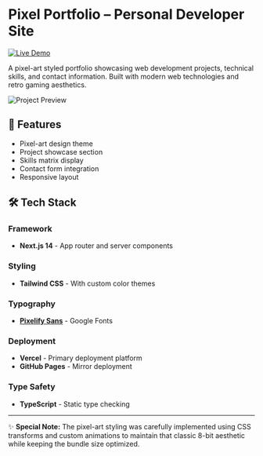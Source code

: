# Pixel Portfolio – Personal Developer Site

[![Live Demo](https://img.shields.io/badge/Live_Demo-FF0000?style=for-the-badge&logo=vercel&logoColor=white)](https://pixel-portfolio-zeta.vercel.app/)

A pixel-art styled portfolio showcasing web development projects, technical skills, and contact information. Built with modern web technologies and retro gaming aesthetics.

![Project Preview](https://res-console.cloudinary.com/dlsmxoyd9/thumbnails/v1/image/upload/v1747387714/U2tqZXJtYmlsZGVfMjAyNS0wNS0xNl8xMTI2NTdfamVjeW1t/drilldown) 
## 🚀 Features
- Pixel-art design theme
- Project showcase section
- Skills matrix display
- Contact form integration
- Responsive layout

## 🛠 Tech Stack

### Framework
- **Next.js 14** - App router and server components

### Styling
- **Tailwind CSS** - With custom color themes

### Typography
- **[Pixelify Sans](https://fonts.google.com/specimen/Pixelify+Sans)** - Google Fonts

### Deployment
- **Vercel** - Primary deployment platform
- **GitHub Pages** - Mirror deployment

### Type Safety
- **TypeScript** - Static type checking

---

✨ **Special Note:** The pixel-art styling was carefully implemented using CSS transforms and custom animations to maintain that classic 8-bit aesthetic while keeping the bundle size optimized.
